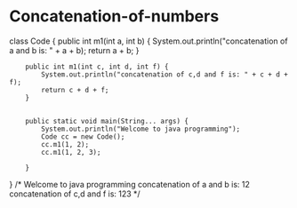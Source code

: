 # Concatenation-of-numbers






















class Code {
        public int m1(int a, int b) {
            System.out.println("concatenation of a and b is: " + a + b);
            return a + b;
        }

        public int m1(int c, int d, int f) {
            System.out.println("concatenation of c,d and f is: " + c + d + f);
            return c + d + f;
        }


        public static void main(String... args) {
            System.out.println("Welcome to java programming");
            Code cc = new Code();
            cc.m1(1, 2);
            cc.m1(1, 2, 3);

        }

}
/*
Welcome to java programming
concatenation of a and b is: 12
concatenation of c,d and f is: 123
 */



